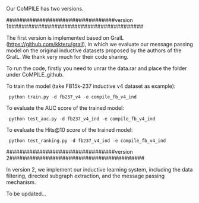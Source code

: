 Our CoMPILE has two versions. 



#################################version 1#########################################

The first version is implemented based on GraIL (https://github.com/kkteru/grail), in which we evaluate our message passing model on the original inductive datasets proposed by the authors of the GraIL. We thank very much for their code sharing.

To run the code, firstly you need to unrar the data.rar and place the folder under CoMPILE_github.

To train the model (take FB15k-237 inductive v4 dataset as example):

     python train.py -d fb237_v4 -e compile_fb_v4_ind


To evaluate the AUC score of the trained model:

     python test_auc.py -d fb237_v4_ind -e compile_fb_v4_ind



To evaluate the Hits@10 score of the trained model:

     python test_ranking.py -d fb237_v4_ind -e compile_fb_v4_ind
     
     
#################################version 2#########################################

In version 2, we implement our inductive learning system, including the data filtering, directed subgraph extraction, and the message passing mechanism.

To be updated...

